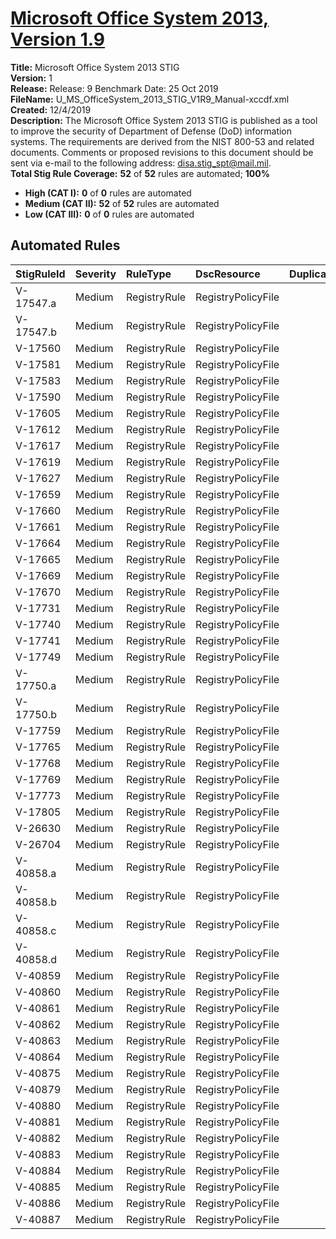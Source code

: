 # [Microsoft Office System 2013, Version 1.9](https://github.com/Microsoft/PowerStig/wiki/Office-System2013-1.9)

**Title:** Microsoft Office System 2013 STIG  
**Version:** 1  
**Release:** Release: 9 Benchmark Date: 25 Oct 2019  
**FileName:** U_MS_OfficeSystem_2013_STIG_V1R9_Manual-xccdf.xml  
**Created:** 12/4/2019  
**Description:** The Microsoft Office System 2013 STIG is published as a tool to improve the security of Department of Defense (DoD) information systems. The requirements are derived from the NIST 800-53 and related documents. Comments or proposed revisions to this document should be sent via e-mail to the following address: disa.stig_spt@mail.mil.  
**Total Stig Rule Coverage:** **52** of **52** rules are automated; **100%**

* **High (CAT I):** **0** of **0** rules are automated
* **Medium (CAT II):** **52** of **52** rules are automated
* **Low (CAT III):** **0** of **0** rules are automated

## Automated Rules

| StigRuleId | Severity | RuleType | DscResource | DuplicateOf |
| :---- | :---- | :---- | :---- | :---- |
| V-17547.a | Medium | RegistryRule | RegistryPolicyFile |  |
| V-17547.b | Medium | RegistryRule | RegistryPolicyFile |  |
| V-17560 | Medium | RegistryRule | RegistryPolicyFile |  |
| V-17581 | Medium | RegistryRule | RegistryPolicyFile |  |
| V-17583 | Medium | RegistryRule | RegistryPolicyFile |  |
| V-17590 | Medium | RegistryRule | RegistryPolicyFile |  |
| V-17605 | Medium | RegistryRule | RegistryPolicyFile |  |
| V-17612 | Medium | RegistryRule | RegistryPolicyFile |  |
| V-17617 | Medium | RegistryRule | RegistryPolicyFile |  |
| V-17619 | Medium | RegistryRule | RegistryPolicyFile |  |
| V-17627 | Medium | RegistryRule | RegistryPolicyFile |  |
| V-17659 | Medium | RegistryRule | RegistryPolicyFile |  |
| V-17660 | Medium | RegistryRule | RegistryPolicyFile |  |
| V-17661 | Medium | RegistryRule | RegistryPolicyFile |  |
| V-17664 | Medium | RegistryRule | RegistryPolicyFile |  |
| V-17665 | Medium | RegistryRule | RegistryPolicyFile |  |
| V-17669 | Medium | RegistryRule | RegistryPolicyFile |  |
| V-17670 | Medium | RegistryRule | RegistryPolicyFile |  |
| V-17731 | Medium | RegistryRule | RegistryPolicyFile |  |
| V-17740 | Medium | RegistryRule | RegistryPolicyFile |  |
| V-17741 | Medium | RegistryRule | RegistryPolicyFile |  |
| V-17749 | Medium | RegistryRule | RegistryPolicyFile |  |
| V-17750.a | Medium | RegistryRule | RegistryPolicyFile |  |
| V-17750.b | Medium | RegistryRule | RegistryPolicyFile |  |
| V-17759 | Medium | RegistryRule | RegistryPolicyFile |  |
| V-17765 | Medium | RegistryRule | RegistryPolicyFile |  |
| V-17768 | Medium | RegistryRule | RegistryPolicyFile |  |
| V-17769 | Medium | RegistryRule | RegistryPolicyFile |  |
| V-17773 | Medium | RegistryRule | RegistryPolicyFile |  |
| V-17805 | Medium | RegistryRule | RegistryPolicyFile |  |
| V-26630 | Medium | RegistryRule | RegistryPolicyFile |  |
| V-26704 | Medium | RegistryRule | RegistryPolicyFile |  |
| V-40858.a | Medium | RegistryRule | RegistryPolicyFile |  |
| V-40858.b | Medium | RegistryRule | RegistryPolicyFile |  |
| V-40858.c | Medium | RegistryRule | RegistryPolicyFile |  |
| V-40858.d | Medium | RegistryRule | RegistryPolicyFile |  |
| V-40859 | Medium | RegistryRule | RegistryPolicyFile |  |
| V-40860 | Medium | RegistryRule | RegistryPolicyFile |  |
| V-40861 | Medium | RegistryRule | RegistryPolicyFile |  |
| V-40862 | Medium | RegistryRule | RegistryPolicyFile |  |
| V-40863 | Medium | RegistryRule | RegistryPolicyFile |  |
| V-40864 | Medium | RegistryRule | RegistryPolicyFile |  |
| V-40875 | Medium | RegistryRule | RegistryPolicyFile |  |
| V-40879 | Medium | RegistryRule | RegistryPolicyFile |  |
| V-40880 | Medium | RegistryRule | RegistryPolicyFile |  |
| V-40881 | Medium | RegistryRule | RegistryPolicyFile |  |
| V-40882 | Medium | RegistryRule | RegistryPolicyFile |  |
| V-40883 | Medium | RegistryRule | RegistryPolicyFile |  |
| V-40884 | Medium | RegistryRule | RegistryPolicyFile |  |
| V-40885 | Medium | RegistryRule | RegistryPolicyFile |  |
| V-40886 | Medium | RegistryRule | RegistryPolicyFile |  |
| V-40887 | Medium | RegistryRule | RegistryPolicyFile |  |
